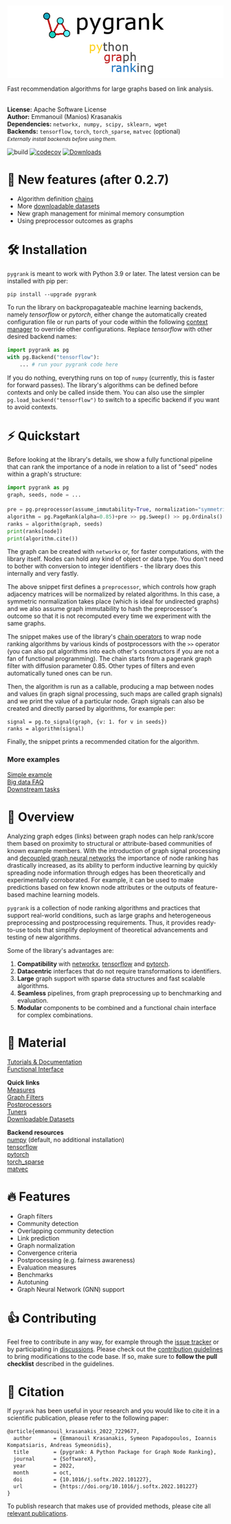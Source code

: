 ![pygrank](documentation/pygrank.png)

Fast recommendation algorithms for large graphs based on link analysis.
<br>
<br>

**License:** Apache Software License
<br>**Author:** Emmanouil (Manios) Krasanakis
<br>**Dependencies:** `networkx, numpy, scipy, sklearn, wget`
<br>**Backends:** `tensorflow`, `torch`, `torch_sparse`, `matvec` (optional)
<br><small>*Externally install backends before using them.*</small>

![build](https://github.com/MKLab-ITI/pygrank/actions/workflows/tests.yml/badge.svg)
[![codecov](https://codecov.io/gh/MKLab-ITI/pygrank/branch/master/graph/badge.svg?token=RYZOT4UY8Q)](https://codecov.io/gh/MKLab-ITI/pygrank)
[![Downloads](https://static.pepy.tech/personalized-badge/pygrank?period=total&units=international_system&left_color=black&right_color=orange&left_text=Downloads)](https://pepy.tech/project/pygrank)

# :rocket: New features (after 0.2.7)
* Algorithm definition [chains](documentation/functional.md)
* More [downloadable datasets](documentation/datasets.md)
* New graph management for minimal memory consumption
* Using preprocessor outcomes as graphs

# :hammer_and_wrench: Installation
`pygrank` is meant to work with Python 3.9 or later. The latest version can be installed with pip per:
```
pip install --upgrade pygrank
```

To run the library on backpropagateable machine learning backends, 
namely *tensorflow* or *pytorch*, either change the automatically created
configuration file or run parts of your code within the following
[context manager](https://book.pythontips.com/en/latest/context_managers.html)
to override other configurations.
Replace *tensorflow* with other desired backend names:

```python
import pygrank as pg
with pg.Backend("tensorflow"):
    ... # run your pygrank code here
```

If you do nothing, everything runs on top of `numpy` (currently, this
is faster for forward passes).
The library's algorithms can be defined before contexts and only
be called inside them. You can also use the simpler
`pg.load_backend("tensorflow")` to switch to a specific backend
if you want to avoid contexts.

# :zap: Quickstart
Before looking at the library's details, we show a fully functional
pipeline that can rank the importance of a node in relation to 
a list of "seed" nodes within a graph's structure:

```python
import pygrank as pg
graph, seeds, node = ...

pre = pg.preprocessor(assume_immutability=True, normalization="symmetric")
algorithm = pg.PageRank(alpha=0.85)+pre >> pg.Sweep() >> pg.Ordinals()
ranks = algorithm(graph, seeds)
print(ranks[node])
print(algorithm.cite())
```

The graph can be created with `networkx` or, for faster computations,
with the library itself. Nodes can hold any 
kind of object or data type. You don't need to bother with
conversion to integer identifiers - the library does this
internally and very fastly.

The above snippet first defines a `preprocessor`, 
which controls how graph adjacency matrices will be normalized 
by related algorithms. In this case, a symmetric normalization
takes place (which is ideal for undirected graphs) and we also
assume graph immutability to hash the preprocessor's outcome
so that it is not recomputed every time we experiment with the
same graphs.

The snippet makes use of the library's 
[chain operators](documentation/functional.md)
to wrap node ranking algorithms by various kinds of postprocessors
with the `>>` operator
(you can also put algorithms into each other's constructors
if you are not a fan of functional programming).
The chain starts from a pagerank graph filter with diffusion parameter
0.85. Other types of filters and even automatically tuned ones
can be run.

Then, the algorithm is run as a callable,
producing a map between nodes and values 
(in graph signal processing, such maps are called graph signals)
and we print the value of a particular node. Graph signals can
also be created and directly parsed by algorithms, for example per:
```
signal = pg.to_signal(graph, {v: 1. for v in seeds})
ranks = algorithm(signal)
```

Finally, the snippet prints a recommended citation for the algorithm.

### More examples

[Simple example](documentation/showcase.md) <br>
[Big data FAQ](documentation/tips.md) <br>
[Downstream tasks](https://github.com/maniospas/pygrank-downstream) <br>


# :brain: Overview
Analyzing graph edges (links) between graph nodes can help rank/score
them based on proximity to structural or attribute-based communities of known example members.
With the introduction of graph signal processing and
[decoupled graph neural networks](https://dl.acm.org/doi/abs/10.1145/3442381.3449927) 
the importance of node ranking has drastically 
increased, as its ability to perform inductive learning by quickly
spreading node information through edges has been theoretically and experimentally
corroborated. For example, it can be used to make predictions based on few known
node attributes or the outputs of feature-based machine learning models.

`pygrank` is a collection of node ranking algorithms and practices that 
support real-world conditions, such as large graphs and heterogeneous
preprocessing and postprocessing requirements. Thus, it provides
ready-to-use tools that simplify deployment of theoretical advancements
and testing of new algorithms.

Some of the library's advantages are:
1. **Compatibility** with [networkx](https://github.com/networkx/networkx), [tensorflow](https://www.tensorflow.org/) and [pytorch](https://pytorch.org/).
2. **Datacentric** interfaces that do not require transformations to identifiers.
3. **Large** graph support with sparse data structures and fast scalable algorithms.
4. **Seamless** pipelines, from graph preprocessing up to benchmarking and evaluation.
5. **Modular** components to be combined and a functional chain interface for complex combinations.


# :link: Material
[Tutorials & Documentation](documentation/documentation.md) <br>
[Functional Interface](documentation/functional.md)

**Quick links**<br>
[Measures](documentation/measures.md) <br>
[Graph Filters](documentation/graph_filters.md) <br>
[Postprocessors](documentation/postprocessors.md) <br>
[Tuners](documentation/tuners.md) <br>
[Downloadable Datasets](documentation/datasets.md) <br>

**Backend resources**<br>
[numpy](https://numpy.org/) (default, no additional installation) <br>
[tensorflow](https://www.tensorflow.org/install) <br>
[pytorch](https://pytorch.org/get-started/locally) <br>
[torch_sparse](https://github.com/rusty1s/pytorch_sparse) <br>
[matvec](https://github.com/maniospas/matvec)

# :fire: Features
* Graph filters
* Community detection
* Overlapping community detection
* Link prediction
* Graph normalization
* Convergence criteria
* Postprocessing (e.g. fairness awareness)
* Evaluation measures
* Benchmarks
* Autotuning
* Graph Neural Network (GNN) support

# :thumbsup: Contributing
Feel free to contribute in any way, for example through the [issue tracker](https://github.com/MKLab-ITI/pygrank/issues) or by participating in [discussions]().
Please check out the [contribution guidelines](CONTRIBUTING.md) to bring modifications to the code base.
If so, make sure to **follow the pull checklist** described in the guidelines.
 
# :notebook: Citation
If `pygrank` has been useful in your research and you would like to cite it in a scientific publication, please refer to the following paper:
```
@article{emmanouil_krasanakis_2022_7229677,
  author       = {Emmanouil Krasanakis, Symeon Papadopoulos, Ioannis Kompatsiaris, Andreas Symeonidis},
  title        = {pygrank: A Python Package for Graph Node Ranking},
  journal      = {SoftwareX},
  year         = 2022,
  month        = oct,
  doi          = {10.1016/j.softx.2022.101227},
  url          = {https://doi.org/10.1016/j.softx.2022.101227}
}
```
To publish research that makes use of provided methods,
please cite all [relevant publications](documentation/citations.md).
